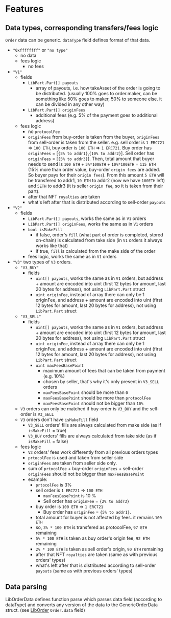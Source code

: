 # Features

## Data types, corresponding transfers/fees logic
`Order` data can be generic. `dataType` field defines format of that data.
- `"0xffffffff"` or `"no type"`
  - no data
  - fees logic
    - no fees 
- `"V1"`
  - fields
    - `LibPart.Part[] payouts`
      - array of payouts, i.e. how takeAsset of the order is going to be distributed. (usually 100% goes to order.maker, can be something like 50% goes to maker, 50% to someone else. it can be divided in any other way)
    - `LibPart.Part[] originFees`
      - additional fees (e.g. 5% of the payment goes to additional address)
  - fees logic
    - no `protocolFee`
    - `originFees` from buy-order is taken from the buyer, `originFees` from sell-order is taken from the seller. e.g. sell order is `1 ERC721` => `100 ETH`, buy order is `100 ETH` => `1 ERC721`. Buy order has `originFees` = [`{5% to addr1}`,`{10% to addr2}`]. Sell order has `originFees` = [`{5% to addr3}`]. Then, total amount that buyer needs to send is `100 ETH` + `5%*100ETH` + `10%*100ETH` = `115 ETH` (15% more than order value, buy-order `origin fees` are added. So buyer pays for their `origin fees`). From this amount `5 ETH` will be transfered to addr1, `10 ETH` to addr2 (now we have `100ETH` left) and `5ETH` to addr3 (it is seller `origin fee`, so it is taken from their part).
    - after that NFT `royalties` are taken
    - what's left after that is distributed according to sell-order `payouts`
- `"V2"`
  - fields
    - `LibPart.Part[] payouts`, works the same as in `V1` orders
    - `LibPart.Part[] originFees`, works the same as in `V1` orders
    - `bool isMakeFill`
      - if false, order's `fill` (what part of order is completed, stored on-chain) is calculated from take side (in `V1` orders it always works like that)
      - if true, `fill` is calculated from the make side of the order
    - fees logic, works the same as in `V1` orders
- `"V3"` two types of `V3` orders. 
  - `"V3_BUY"`
    - fields
      - `uint[] payouts`, works the same as in `V1` orders, but address + amount are encoded into uint (first 12 bytes for amount, last 20 bytes for address), not using `LibPart.Part` struct
      - `uint originFee`, instead of array there can only be 1 originFee, and address + amount are encoded into uint (first 12 bytes for amount, last 20 bytes for address), not using `LibPart.Part` struct
  - `"V3_SELL"`
    - fields
      - `uint[] payouts`, works the same as in `V1` orders, but address + amount are encoded into uint (first 12 bytes for amount, last 20 bytes for address), not using `LibPart.Part` struct
      - `uint originFee`, instead of array there can only be 1 originFee, and address + amount are encoded into uint (first 12 bytes for amount, last 20 bytes for address), not using `LibPart.Part` struct
      - `uint maxFeesBasePoint`
        - maximum amount of fees that can be taken from payment (e.g. 10%)
        - chosen by seller, that's why it's only present in `V3_SELL` orders
        - `maxFeesBasePoint` should be more than `0`
        - `maxFeesBasePoint` should be more than `protocolFee`
        - `maxFeesBasePoint` should not be bigger than `10%`
  - `V3` orders can only be matched if buy-order is `V3_BUY` and the sell-order is `V3_SELL`
  - `V3` orders don't have `isMakeFill` field
    - `V3_SELL` orders' fills are always calculated from make side (as if `isMakeFill` = true)
    - `V3_BUY` orders' fills are always calculated from take side (as if `isMakeFill` = false)
  - fees logic
    - `V3` orders' fees work differently from all previous orders types
    - `prtocolFee` is used and taken from seller side
    - `originFees` are taken from seller side only.
    - sum of `prtocolFee` + buy-order `originFees` + sell-order `originFees` should not be bigger than `maxFeesBasePoint`
    - example:
      - `prtocolFee` is 3%
      - sell order is `1 ERC721` => `100 ETH`
        - `maxFeesBasePoint` is 10 %
        - Sell order has `originFee` = `{2% to addr3}`
      - buy order is `100 ETH` => `1 ERC721`
        - Buy order has `originFee` = `{5% to addr1}`. 
      - total amount for buyer is not affected by fees. it remains `100 ETH`
      - so, `3% * 100 ETH` is transfered as protocolFee, `97 ETH `remaining
      - `5% * 100 ETH` is taken as buy order's origin fee, `92 ETH` remaining
      - `2% * 100 ETH` is taken as sell order's origin, `90 ETH` remaining
      - after that NFT `royalties` are taken (same as with previous orders' types)
      - what's left after that is distributed according to sell-order `payouts` (same as with previous orders' types)



## Data parsing

LibOrderData defines function parse which parses data field (according to dataType) and converts any version of the data to the GenericOrderData struct. 
(see [LibOrder](LibOrder.md) `Order.data` field)



